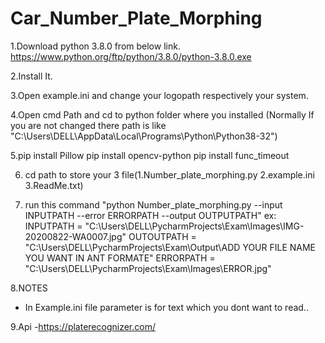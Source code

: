 # Car_Number_Plate_Morphing
1.Download python 3.8.0 from below link.
   https://www.python.org/ftp/python/3.8.0/python-3.8.0.exe

2.Install It.

3.Open example.ini and change your logopath respectively your system.


4.Open cmd Path and cd to python folder where you installed (Normally If you are not changed there path is like
                                           "C:\Users\DELL\AppData\Local\Programs\Python\Python38-32")

5.pip install Pillow
  pip install opencv-python
  pip install func_timeout



6. cd path to store your 3 file(1.Number_plate_morphing.py
                                2.example.ini
                                3.ReadMe.txt)

7. run this command "python Number_plate_morphing.py --input INPUTPATH --error ERRORPATH --output OUTPUTPATH"
  ex: INPUTPATH = "C:\Users\DELL\PycharmProjects\Exam\Images\IMG-20200822-WA0007.jpg"
      OUTOUTPATH = "C:\Users\DELL\PycharmProjects\Exam\Output\ADD YOUR FILE NAME YOU WANT IN ANT FORMATE"
      ERRORPATH = "C:\Users\DELL\PycharmProjects\Exam\Images\ERROR.jpg"
     


8.NOTES
   - In Example.ini file parameter is for text which you dont want to read..

9.Api
   -https://platerecognizer.com/

